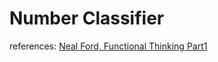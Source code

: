 # Number Classifier

references: [Neal Ford, Functional Thinking Part1](http://www.ibm.com/developerworks/java/library/j-ft1/index.html)